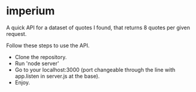 # imperium
A quick API for a dataset of quotes I found, that returns 8 quotes per given request.

Follow these steps to use the API.
- Clone the repository.
- Run 'node server'
- Go to your localhost:3000 (port changeable through the line with app.listen in server.js at the base).
- Enjoy.
